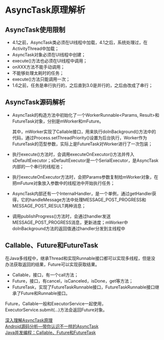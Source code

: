 # AsyncTask原理解析

## AsyncTask使用限制

- 4.1之前，AsyncTask类必须在UI线程中加载，4.1之后，系统处理过，在ActivityThread中加载；
- AsyncTask对象必须在UI线程中创建；
- execute()方法也必须在UI线程中调用；
- onXXX方法不能手动调用；
- 不能够处理太耗时的任务；
- execute()方法只能调用一次；
- 1.6之前，任务是串行执行的，之后直到3.0是并行的，之后由改成了串行；

## AsyncTask源码解析

- AsyncTask的构造方法中初始化了一个WorkerRunnable<Params, Result>和FutureTask<Task>对象，分别是mWorker和mFuture。

  其中，mWorker实现了Callable接口，用来执行doInBackground()方法中的代码，通过Process.setThreadPriority()设置为后台执行，Worker作为FutureTask的范型参数，实际上是FutureTask对Worker进行了一次包装；

- 执行execute()方法时，会调用executeOnExecutor()方法并传入sDefaultExecutor；sDefaultExecutor是一个SerialExecutor，是AsyncTask内部的一个串行的线程池；

- 执行executeOnExecutor方法时，会把Params参数复制给mWorker对象，在把mFuture对象放入参数中的线程池中开始执行任务；

- AsyncTask内部还有一个InternalHandler，是一个单例，通过getHandler获得，它的handleMessage方法中处理MESSAGE_POST_PROGRESS和MESSAGE_POST_RESULT两种消息；

- 调用publishProgress()方法时，会通过handler发送MESSAGE_POST_PROGRESS消息，更新进度；mWorker中doInBackground方法的返回值通过handler分发到主线程中


## Callable、Future和FutureTask

在Java多线程中，继承Thread和实现Runnable接口都可以实现多线程，但是没办法获取返回的结果，Future可以实现获取结果。

- Callable，接口，有一个call方法；
- Future<V>，接口，有cancel，isCanceled，isDone，get等方法；
- FutureTask<V>，实现了FutureTaskRunnable接口，FutureTaskRunnable接口继承了Future和Runnable接口。

Future，Callable一般和ExecutorService一起使用，ExecutorService.submit(...)方法会返回Future对象。

[深入理解AsyncTask原理](http://www.cnblogs.com/absfree/p/5357678.html)
</br>
[Android源码分析—带你认识不一样的AsyncTask](http://blog.csdn.net/singwhatiwanna/article/details/17596225)
</br>
[Java并发编程：Callable、Future和FutureTask](http://www.cnblogs.com/dolphin0520/p/3949310.html)
